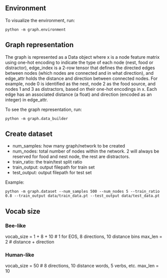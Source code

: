 ## Environment
To visualize the environment, run:
```
python -m graph.environment
```

## Graph representation
The graph is represented as a Data object where x is a node feature matrix using one-hot encoding to indicate the type of each node (nest, food or distractor), edge_index is a 2-row tensor that defines the directed edges between nodes (which nodes are connected and in what direction), and edge_attr holds the distance and direction between connected nodes. For example, node 0 is identified as the nest, node 2 as the food source, and nodes 1 and 3 as distractors, based on their one-hot encodings in x. Each edge has an associated distance (a float) and direction (encoded as an integer) in edge_attr.

To see the graph representation, run:
```
python -m graph.data_builder
```

## Create dataset
- num_samples: how many graph/network to be created
- num_nodes: total number of nodes within the network. 2 will always be reserved for food and nest node, the rest are distractors.
- train_ratio: the train/test split ratio
- train_output: output filepath for train set
- test_output: output filepath for test set

Example:
```
python -m graph.dataset --num_samples 500 --num_nodes 5 --train_ratio 0.8 --train_output data/train_data.pt --test_output data/test_data.pt
```

## Vocab size
### Bee-like
vocab_size = 1 + 8 + 10  # 1 for EOS, 8 directions, 10 distance bins
max_len = 2 # distance + direction
### Human-like
vocab_size = 50  # 8 directions, 10 distance words, 5 verbs, etc.
max_len = 10

